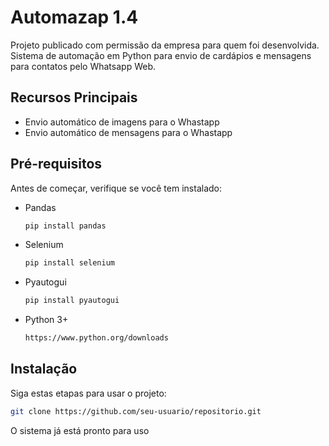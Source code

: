 # Automazap 1.4

Projeto publicado com permissão da empresa para quem foi desenvolvida.
Sistema de automação em Python para envio de cardápios e mensagens para contatos pelo Whatsapp Web.

## Recursos Principais
- Envio automático de imagens para o Whastapp
- Envio automático de mensagens para o Whastapp

## Pré-requisitos
Antes de começar, verifique se você tem instalado:
- Pandas
  ```bash
  pip install pandas
  ```
- Selenium
  ```bash
  pip install selenium
  ```
- Pyautogui
  ```bash
  pip install pyautogui
  ```
- Python 3+
  ```bash
  https://www.python.org/downloads
  ```

## Instalação
Siga estas etapas para usar o projeto:

```bash
git clone https://github.com/seu-usuario/repositorio.git
```
O sistema já está pronto para uso




